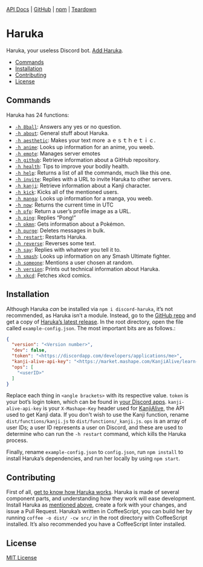 [API Docs][docs] | [GitHub][repo] | [npm][npm] | [Teardown][haruka-teardown]

# Haruka

Haruka, your useless Discord bot. [Add Haruka][add].

- [Commands](#commands)
- [Installation](#installation)
- [Contributing](#contributing)
- [License](#license)

## Commands
Haruka has 24 functions:

- [`-h 8ball`][f-8ball]: Answers any yes or no question.
- [`-h about`][f-about]: General stuff about Haruka.
- [`-h aesthetic`][f-ae]: Makes your text more ａｅｓｔｈｅｔｉｃ.
- [`-h anime`][f-anime]: Looks up information for an anime, you weeb.
- [`-h emote`][f-emote]: Manages server emotes
- [`-h github`][f-github]: Retrieve information about a GitHub repository.
- [`-h health`][f-health]: Tips to improve your bodily health.
- [`-h help`][f-help]: Returns a list of all the commands, much like this one.
- [`-h invite`][f-invite]: Replies with a URL to invite Haruka to other servers.
- [`-h kanji`][f-kanji]: Retrieve information about a Kanji character.
- [`-h kick`][f-kick]: Kicks all of the mentioned users.
- [`-h manga`][f-manga]: Looks up information for a manga, you weeb.
- [`-h now`][f-now]: Returns the current time in UTC
- [`-h pfp`][f-pfp]: Return a user’s profile image as a URL.
- [`-h ping`][f-ping]: Replies “Pong!”
- [`-h pkmn`][f-pkmn]: Gets information about a Pokémon.
- [`-h purge`][f-purge]: Deletes messages in bulk.
- [`-h restart`][f-restart]: Restarts Haruka.
- [`-h reverse`][f-reverse]: Reverses some text.
- [`-h say`][f-say]: Replies with whatever you tell it to.
- [`-h smash`][f-smash]: Looks up information on any Smash Ultimate fighter.
- [`-h someone`][f-someone]: Mentions a user chosen at random.
- [`-h version`][f-version]: Prints out technical information about Haruka.
- [`-h xkcd`][f-xkcd]: Fetches xkcd comics.

## Installation

Although Haruka _can_ be installed via `npm i discord-haruka`, it’s not recommended, as Haruka isn’t a module. Instead, go to the [GitHub repo][repo] and get a copy of [Haruka’s latest release][releases]. In the root directory, open the file called `example-config.json`. The most important bits are as follows.:

```json
{
  "version": "<Version number>",
  "dev": false,
  "token": "<https://discordapp.com/developers/applications/me>",
  "kanji-alive-api-key": "<https://market.mashape.com/KanjiAlive/learn-to-read-and-write-japanese-kanji>",
  "ops": [
    "<userID>"
  ]
}
```

Replace each thing in `<angle brackets>` with its respective value. `token` is your bot’s login token, which can be found in [your Discord apps][discord-my-apps]. `kanji-alive-api-key` is your `X-Mashape-Key` header used for [KanjiAlive][kanjialive], the API used to get Kanji data. If you don't wish to use the Kanji function, rename `dist/functions/kanji.js` to `dist/functions/_kanji.js`. `ops` is an array of user IDs; a user ID represents a user on Discord, and these are used to determine who can run the `-h restart` command, which kills the Haruka process.

Finally, rename `example-config.json` to `config.json`, run `npm install` to install Haruka’s dependencies, and run her locally by using `npm start`.

## Contributing
First of all, [get to know how Haruka works][haruka-teardown]. Haruka is made of several component parts, and understanding how they work will ease development. Install Haruka as [mentioned above](#installation), create a fork with your changes, and issue a Pull Request. Haruka’s written in CoffeeScript, you can build her by running `coffee -o dist/ -cw src/` in the root directory with CoffeeScript installed. It’s also recommended you have a CoffeeScript linter installed.

## License

[MIT License][license]

<!-- Reference links -->
[docs]: https://haruka.benjic.xyz/ "Haruka API Documentation"
[repo]: https://github.com/MindfulMinun/discord-haruka "MindfulMinun/discord-haruka · GitHub"
[haruka-teardown]: https://benjic.xyz/2018-07-30/haruka-teardown/ "Haruka Teardown"
[npm]: https://www.npmjs.com/package/discord-haruka "discord-haruka · npm"
[kanjialive]: https://market.mashape.com/KanjiAlive/learn-to-read-and-write-japanese-kanji "KanjiAlive API Documentation"
[releases]: https://github.com/MindfulMinun/discord-haruka/releases "Releases · MindfulMinun/discord-haruka"
[discord-my-apps]: https://discordapp.com/developers/applications/me "Discord - My Apps"
[license]: https://github.com/MindfulMinun/discord-haruka/blob/master/LICENSE "discord-haruka/LICENSE"
[add]: https://discordapp.com/oauth2/authorize?client_id=458130019554820127&scope=bot&permissions=125966 "Add Haruka to your Discord server."

<!-- Function links -->
[f-8ball]:   https://github.com/MindfulMinun/discord-haruka/blob/master/src/functions/8ball.coffee
[f-about]:   https://github.com/MindfulMinun/discord-haruka/blob/master/src/functions/about.coffee
[f-ae]:      https://github.com/MindfulMinun/discord-haruka/blob/master/src/functions/aesthetic.coffee
[f-anime]:   https://github.com/MindfulMinun/discord-haruka/blob/master/src/functions/anime.coffee
[f-emote]:   https://github.com/MindfulMinun/discord-haruka/blob/master/src/functions/emote.coffee
[f-github]:  https://github.com/MindfulMinun/discord-haruka/blob/master/src/functions/github.coffee
[f-health]:  https://github.com/MindfulMinun/discord-haruka/blob/master/src/functions/health.coffee
[f-help]:    https://github.com/MindfulMinun/discord-haruka/blob/master/src/functions/help.coffee
[f-invite]:  https://github.com/MindfulMinun/discord-haruka/blob/master/src/functions/invite.coffee
[f-kanji]:   https://github.com/MindfulMinun/discord-haruka/blob/master/src/functions/kanji.coffee
[f-kick]:    https://github.com/MindfulMinun/discord-haruka/blob/master/src/functions/kick.coffee
[f-manga]:    https://github.com/MindfulMinun/discord-haruka/blob/master/src/functions/manga.coffee
[f-now]:     https://github.com/MindfulMinun/discord-haruka/blob/master/src/functions/now.coffee
[f-pfp]:     https://github.com/MindfulMinun/discord-haruka/blob/master/src/functions/pfp.coffee
[f-ping]:    https://github.com/MindfulMinun/discord-haruka/blob/master/src/functions/ping.coffee
[f-pkmn]:    https://github.com/MindfulMinun/discord-haruka/blob/master/src/functions/pkmn.coffee
[f-purge]:   https://github.com/MindfulMinun/discord-haruka/blob/master/src/functions/purge.coffee
[f-restart]: https://github.com/MindfulMinun/discord-haruka/blob/master/src/functions/restart.coffee
[f-reverse]: https://github.com/MindfulMinun/discord-haruka/blob/master/src/functions/reverse.coffee
[f-say]:     https://github.com/MindfulMinun/discord-haruka/blob/master/src/functions/say.coffee
[f-smash]:     https://github.com/MindfulMinun/discord-haruka/blob/master/src/functions/smash.coffee
[f-someone]: https://github.com/MindfulMinun/discord-haruka/blob/master/src/functions/someone.coffee
[f-version]: https://github.com/MindfulMinun/discord-haruka/blob/master/src/functions/version.coffee
[f-xkcd]:    https://github.com/MindfulMinun/discord-haruka/blob/master/src/functions/xkcd.coffee
